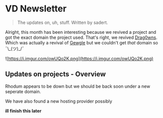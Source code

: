 # VD Newsletter
> The updates on, uh, stuff. Written by sadert.

Alright, this month has been interesting because we revived a project and got the exact domain the project used. That's right, we revived [Drag0wns](https://drag0wns.com). Which was actually a revival of [Gewgle](http://web.archive.org/web/20030530060830/http://gewgle.com/) but we couldn't get *that* domain so ¯\\\_(ツ)_/¯

![https://i.imgur.com/owUQo2K.png](https://i.imgur.com/owUQo2K.png)

## Updates on projects - Overview

Rhodum appears to be down but we should be back soon under a new seperate domain.

We have also found a new hosting provider possibly



**ill finish this later**
